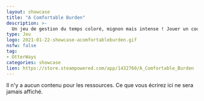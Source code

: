 ```yaml
---
layout: showcase
title: "A Comfortable Burden"
description: >-
  Un jeu de gestion du temps coloré, mignon mais intense ! Jouer un couple qui s'occupe de sa maison et de sa famille au jour le jour. 
type: Jeu
logo: 2021-01-22-showcase-acomfortableburden.gif
nsfw: false
tag:
- OtterWays
categories: showcase
lien: https://store.steampowered.com/app/1432760/A_Comfortable_Burden
---
```


Il n'y a aucun contenu pour les ressources.
Ce que vous écrirez ici ne sera jamais affiché.
